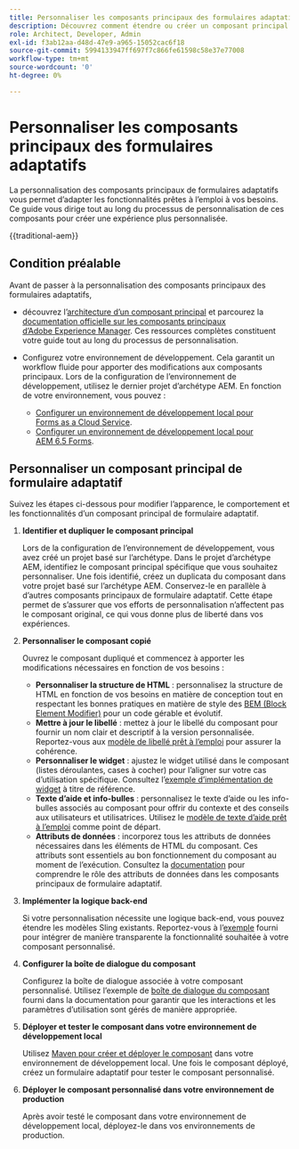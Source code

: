 ```yaml
---
title: Personnaliser les composants principaux des formulaires adaptatifs
description: Découvrez comment étendre ou créer un composant principal de formulaire adaptatif pour mettre en œuvre des fonctionnalités adaptées à votre organisation.
role: Architect, Developer, Admin
exl-id: f3ab12aa-d48d-47e9-a965-15052cac6f18
source-git-commit: 5994133947ff697f7c866fe61598c58e37e77008
workflow-type: tm+mt
source-wordcount: '0'
ht-degree: 0%

---
```


# Personnaliser les composants principaux des formulaires adaptatifs

La personnalisation des composants principaux de formulaires adaptatifs vous permet d’adapter les fonctionnalités prêtes à l’emploi à vos besoins. Ce guide vous dirige tout au long du processus de personnalisation de ces composants pour créer une expérience plus personnalisée.

{{traditional-aem}}

## Condition préalable

Avant de passer à la personnalisation des composants principaux des formulaires adaptatifs,

* découvrez l’[architecture d’un composant principal](customizing.md#customizing-the-markup-customizing-the-markup) et parcourez la [documentation officielle sur les composants principaux d’Adobe Experience Manager](customizing.md). Ces ressources complètes constituent votre guide tout au long du processus de personnalisation.
* Configurez votre environnement de développement. Cela garantit un workflow fluide pour apporter des modifications aux composants principaux. Lors de la configuration de l’environnement de développement, utilisez le dernier projet d’archétype AEM. En fonction de votre environnement, vous pouvez :

   * [Configurer un environnement de développement local pour Forms as a Cloud Service](https://experienceleague.adobe.com/docs/experience-manager-cloud-service/content/forms/setup-configure-migrate/setup-local-development-environment.html?lang=fr).
   * [Configurer un environnement de développement local pour AEM 6.5 Forms](https://experienceleague.adobe.com/docs/experience-manager-learn/foundation/development/set-up-a-local-aem-development-environment.html?lang=fr).

## Personnaliser un composant principal de formulaire adaptatif

Suivez les étapes ci-dessous pour modifier l’apparence, le comportement et les fonctionnalités d’un composant principal de formulaire adaptatif.

1. **Identifier et dupliquer le composant principal**

   Lors de la configuration de l’environnement de développement, vous avez créé un projet basé sur l’archétype. Dans le projet d’archétype AEM, identifiez le composant principal spécifique que vous souhaitez personnaliser. Une fois identifié, créez un duplicata du composant dans votre projet basé sur l’archétype AEM. Conservez-le en parallèle à d’autres composants principaux de formulaire adaptatif. Cette étape permet de s’assurer que vos efforts de personnalisation n’affectent pas le composant original, ce qui vous donne plus de liberté dans vos expériences.

1. **Personnaliser le composant copié**

   Ouvrez le composant dupliqué et commencez à apporter les modifications nécessaires en fonction de vos besoins :

   * **Personnaliser la structure de HTML** : personnalisez la structure de HTML en fonction de vos besoins en matière de conception tout en respectant les bonnes pratiques en matière de style des [BEM (Block Element Modifier)](https://github.com/adobe/aem-core-wcm-components/wiki/css-coding-conventions) pour un code gérable et évolutif.
   * **Mettre à jour le libellé** : mettez à jour le libellé du composant pour fournir un nom clair et descriptif à la version personnalisée. Reportez-vous aux [modèle de libellé prêt à l’emploi](https://github.com/adobe/aem-core-forms-components/blob/master/ui.af.apps/src/main/content/jcr_root/apps/core/fd/components/af-commons/v1/fieldTemplates/label.html) pour assurer la cohérence.
   * **Personnaliser le widget** : ajustez le widget utilisé dans le composant (listes déroulantes, cases à cocher) pour l’aligner sur votre cas d’utilisation spécifique. Consultez l’[exemple d’implémentation de widget](https://github.com/adobe/aem-core-forms-components/blob/master/ui.af.apps/src/main/content/jcr_root/apps/core/fd/components/form/textinput/v1/textinput/textinput.html) à titre de référence.
   * **Texte d’aide et info-bulles** : personnalisez le texte d’aide ou les info-bulles associés au composant pour offrir du contexte et des conseils aux utilisateurs et utilisatrices. Utilisez le [modèle de texte d’aide prêt à l’emploi](https://github.com/adobe/aem-core-forms-components/blob/master/ui.af.apps/src/main/content/jcr_root/apps/core/fd/components/af-commons/v1/fieldTemplates/questionMark.html) comme point de départ.
   * **Attributs de données** : incorporez tous les attributs de données nécessaires dans les éléments de HTML du composant. Ces attributs sont essentiels au bon fonctionnement du composant au moment de l’exécution. Consultez la [documentation](https://github.com/adobe/aem-core-forms-components/tree/master/ui.af.apps/src/main/content/jcr_root/apps/core/fd/components/form/textinput/v1/textinput) pour comprendre le rôle des attributs de données dans les composants principaux de formulaire adaptatif.

1. **Implémenter la logique back-end**

   Si votre personnalisation nécessite une logique back-end, vous pouvez étendre les modèles Sling existants. Reportez-vous à l’[exemple](https://github.com/adobe/aem-core-forms-components/blob/master/bundles/af-core/src/main/java/com/adobe/cq/forms/core/components/internal/models/v1/form/TextInputImpl.java) fourni pour intégrer de manière transparente la fonctionnalité souhaitée à votre composant personnalisé.

1. **Configurer la boîte de dialogue du composant**

   Configurez la boîte de dialogue associée à votre composant personnalisé. Utilisez l’exemple de [boîte de dialogue du composant](https://github.com/adobe/aem-core-forms-components/blob/master/ui.af.apps/src/main/content/jcr_root/apps/core/fd/components/form/textinput/v1/textinput/_cq_dialog/.content.xml) fourni dans la documentation pour garantir que les interactions et les paramètres d’utilisation sont gérés de manière appropriée.

1. **Déployer et tester le composant dans votre environnement de développement local**

   Utilisez [Maven pour créer et déployer le composant](https://experienceleague.adobe.com/docs/experience-manager-core-components/using/developing/archetype/using.html?lang=fr#building-and-installing) dans votre environnement de développement local. Une fois le composant déployé, créez un formulaire adaptatif pour tester le composant personnalisé.

1. **Déployer le composant personnalisé dans votre environnement de production**

   Après avoir testé le composant dans votre environnement de développement local, déployez-le dans vos environnements de production.
